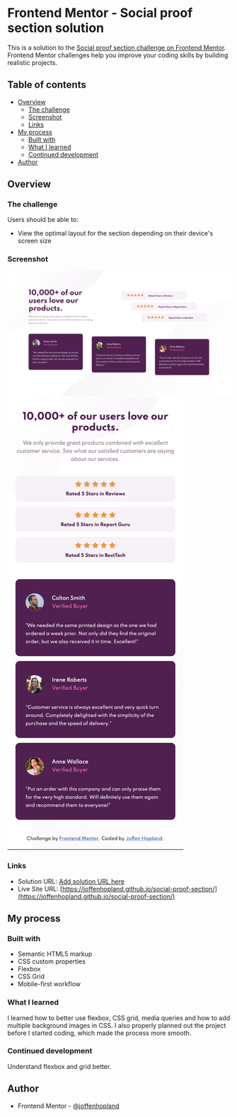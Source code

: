 # Frontend Mentor - Social proof section solution

This is a solution to the [Social proof section challenge on Frontend Mentor](https://www.frontendmentor.io/challenges/social-proof-section-6e0qTv_bA). Frontend Mentor challenges help you improve your coding skills by building realistic projects.

## Table of contents

- [Overview](#overview)
  - [The challenge](#the-challenge)
  - [Screenshot](#screenshot)
  - [Links](#links)
- [My process](#my-process)
  - [Built with](#built-with)
  - [What I learned](#what-i-learned)
  - [Continued development](#continued-development)
- [Author](#author)

## Overview

### The challenge

Users should be able to:

- View the optimal layout for the section depending on their device's screen size

### Screenshot

![](Screenshot-desktop.png)
![](Screenshot-mobile.png)

### Links

- Solution URL: [Add solution URL here](https://your-solution-url.com)
- Live Site URL: [https://joffenhopland.github.io/social-proof-section/](https://joffenhopland.github.io/social-proof-section/)

## My process

### Built with

- Semantic HTML5 markup
- CSS custom properties
- Flexbox
- CSS Grid
- Mobile-first workflow

### What I learned

I learned how to better use flexbox, CSS grid, media queries and how to add multiple background images in CSS. I also properly planned out the project before I started coding, which made the process more smooth.

### Continued development

Understand flexbox and grid better.

## Author

- Frontend Mentor - [@joffenhopland](https://www.frontendmentor.io/profile/joffenhopland)
